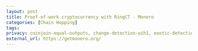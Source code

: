 ```yaml
---
layout: post
title: Proof-of-work cryptocurrency with RingCT - Monero
categories: [Chain Hopping]
tags: 
privacy: coinjoin-equal-outputs, change-detection-uih1, exotic-detection-uih2, self-transfer, change-detection-script-types, change-detection-precision, internal-address-reuse
external_url: https://getmonero.org/
---
```

